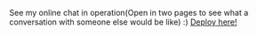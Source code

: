 See my online chat in operation(Open in two pages to see what a conversation with someone else would be like) :)
<a href ="https://online-chat-tau.vercel.app/" target="_blank">Deploy here!</a>
